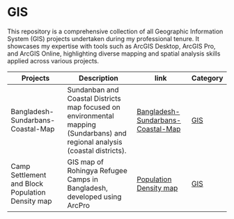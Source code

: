 # GIS
This repository is a comprehensive collection of all Geographic Information System (GIS) projects undertaken during my professional tenure. It showcases my expertise with tools such as ArcGIS Desktop, ArcGIS Pro, and ArcGIS Online, highlighting diverse mapping and spatial analysis skills applied across various projects.

| Projects  | Description | link | Category |
| ------------- | ------------- |------------- |------------- |
|Bangladesh-Sundarbans-Coastal-Map  | Sundanban and Coastal Districts map focused on environmental mapping (Sundarbans) and regional analysis (coastal districts).  | [Bangladesh-Sundarbans-Coastal-Map](https://github.com/maeshakib/Bangladesh-Sundarbans-Coastal-Map) |  [GIS](https://github.com/maeshakib/GIS)  |
| Camp Settlement and Block Population Density map  | GIS map of Rohingya Refugee Camps in Bangladesh, developed using ArcPro  | [Population Density map](https://github.com/maeshakib/CampPopulationDensityMap/tree/main) | [GIS](https://github.com/maeshakib/GIS) |
 
